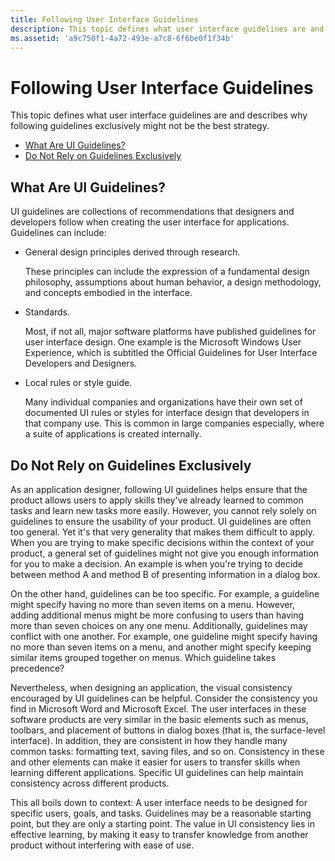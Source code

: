 ```yaml
---
title: Following User Interface Guidelines
description: This topic defines what user interface guidelines are and describes why following guidelines exclusively might not be the best strategy.
ms.assetid: 'a9c750f1-4a72-493e-a7c8-6f6be0f1f34b'
---
```


# Following User Interface Guidelines

This topic defines what user interface guidelines are and describes why following guidelines exclusively might not be the best strategy.

-   [What Are UI Guidelines?](#what-are-ui-guidelines)
-   [Do Not Rely on Guidelines Exclusively](#do-not-rely-on-guidelines-exclusively)

## What Are UI Guidelines?

UI guidelines are collections of recommendations that designers and developers follow when creating the user interface for applications. Guidelines can include:

-   General design principles derived through research.

    These principles can include the expression of a fundamental design philosophy, assumptions about human behavior, a design methodology, and concepts embodied in the interface.

-   Standards.

    Most, if not all, major software platforms have published guidelines for user interface design. One example is the Microsoft Windows User Experience, which is subtitled the Official Guidelines for User Interface Developers and Designers.

-   Local rules or style guide.

    Many individual companies and organizations have their own set of documented UI rules or styles for interface design that developers in that company use. This is common in large companies especially, where a suite of applications is created internally.

## Do Not Rely on Guidelines Exclusively

As an application designer, following UI guidelines helps ensure that the product allows users to apply skills they've already learned to common tasks and learn new tasks more easily. However, you cannot rely solely on guidelines to ensure the usability of your product. UI guidelines are often too general. Yet it's that very generality that makes them difficult to apply. When you are trying to make specific decisions within the context of your product, a general set of guidelines might not give you enough information for you to make a decision. An example is when you're trying to decide between method A and method B of presenting information in a dialog box.

On the other hand, guidelines can be too specific. For example, a guideline might specify having no more than seven items on a menu. However, adding additional menus might be more confusing to users than having more than seven choices on any one menu. Additionally, guidelines may conflict with one another. For example, one guideline might specify having no more than seven items on a menu, and another might specify keeping similar items grouped together on menus. Which guideline takes precedence?

Nevertheless, when designing an application, the visual consistency encouraged by UI guidelines can be helpful. Consider the consistency you find in Microsoft Word and Microsoft Excel. The user interfaces in these software products are very similar in the basic elements such as menus, toolbars, and placement of buttons in dialog boxes (that is, the surface-level interface). In addition, they are consistent in how they handle many common tasks: formatting text, saving files, and so on. Consistency in these and other elements can make it easier for users to transfer skills when learning different applications. Specific UI guidelines can help maintain consistency across different products.

This all boils down to context: A user interface needs to be designed for specific users, goals, and tasks. Guidelines may be a reasonable starting point, but they are only a starting point. The value in UI consistency lies in effective learning, by making it easy to transfer knowledge from another product without interfering with ease of use.

 

 




